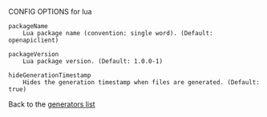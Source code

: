 CONFIG OPTIONS for lua

    packageName
        Lua package name (convention: single word). (Default: openapiclient)

    packageVersion
        Lua package version. (Default: 1.0.0-1)

    hideGenerationTimestamp
        Hides the generation timestamp when files are generated. (Default: true)

Back to the [generators list](README.md)
